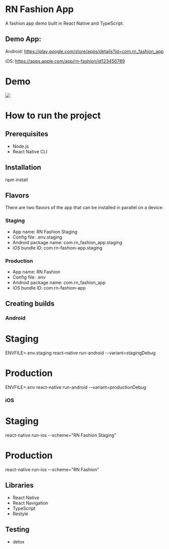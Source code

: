 # RN Fashion App

A fashion app demo built in React Native and TypeScript.

## Demo App:

Android: https://play.google.com/store/apps/details?id=com.rn_fashion_app

iOS: https://apps.apple.com/app/rn-fashion/id123456789

# Demo

![](./app/samples/demo.gif)

# How to run the project

## Prerequisites

- Node.js
- React Native CLI

## Installation

npm install

## Flavors

There are two flavors of the app that can be installed in parallel on a device:

### Staging

- App name: RN Fashion Staging
- Config file: .env.staging
- Android package name: com.rn_fashion_app.staging
- iOS bundle ID: com.rn-fashion-app.staging

### Production

- App name: RN Fashion
- Config file: .env
- Android package name: com.rn_fashion_app
- iOS bundle ID: com.rn-fashion-app

## Creating builds

### Android

# Staging

ENVFILE=.env.staging react-native run-android --variant=stagingDebug

# Production

ENVFILE=.env react-native run-android --variant=productionDebug

### iOS

# Staging

react-native run-ios --scheme="RN Fashion Staging"

# Production

react-native run-ios --scheme="RN Fashion"

## Libraries

- React Native
- React Navigation
- TypeScript
- Restyle

## Testing

- detox
